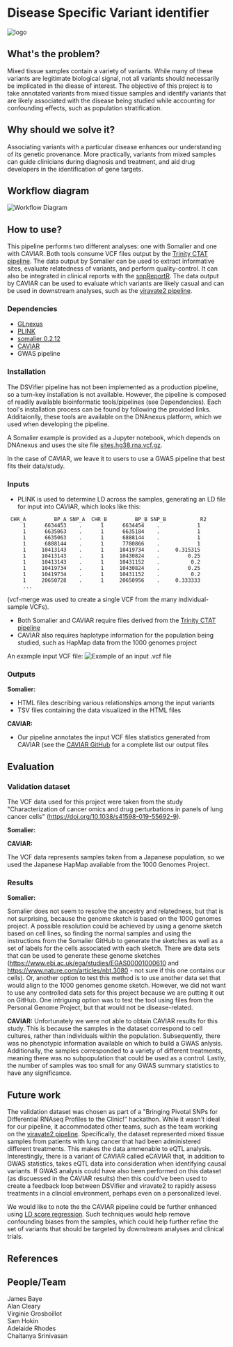 # Disease Specific Variant identifier
![logo](DSVifier.png "DSVifier logo")


## What's the problem?
Mixed tissue samples contain a variety of variants.
While many of these variants are legitimate biological signal, not all variants should necessarily be implicated in the diease of interest.
The objective of this project is to take annotated variants from mixed tissue samples and identify variants that are likely associated with the disease being studied while accounting for confounding effects, such as population stratification.


## Why should we solve it?
Associating variants with a particular disease enhances our understanding of its genetic provenance.
More practically, variants from mixed samples can guide clinicians during diagnosis and treatment, and aid drug developers in the identification of gene targets.


## Workflow diagram
![Workflow Diagram](images/workflow_v5.png "Workflow Diagram")


## How to use?
This pipeline performs two different analyses: one with Somalier and one with CAVIAR.
Both tools consume VCF files output by the [Trinity CTAT pipeline](https://github.com/collaborativebioinformatics/expressed-variant-impact).
The data output by Somalier can be used to extract informative sites, evaluate relatedness of variants, and perform quality-control.
It can also be integrated in clinical reports with the [snpReportR](https://github.com/collaborativebioinformatics/expressed-variant-reporting).
The data output by CAVIAR can be used to evaluate which variants are likely casual and can be used in downstream analyses, such as the [viravate2 pipeline](https://github.com/collaborativebioinformatics/viravate2).

### Dependencies
* [GLnexus](https://github.com/dnanexus-rnd/GLnexus)
* [PLINK](http://zzz.bwh.harvard.edu/plink/)
* [somalier 0.2.12](https://github.com/brentp/somalier)
* [CAVIAR](http://genetics.cs.ucla.edu/caviar/manual.html)
* GWAS pipeline

### Installation
The DSVifier pipeline has not been implemented as a production pipeline, so a turn-key installation is not available.
However, the pipeline is composed of readily available bioinformatic tools/pipelines (see Dependencies).
Each tool's installation process can be found by following the provided links.
Additaionlly, these tools are available on the DNAnexus platform, which we used when developing the pipeline.

A Somalier example is provided as a Jupyter notebook, which depends on DNAnexus and uses the site file [sites.hg38.rna.vcf.gz](https://github.com/brentp/somalier/files/4566475/sites.hg38.rna.vcf.gz).

In the case of CAVIAR, we leave it to users to use a GWAS pipeline that best fits their data/study.

### Inputs
* PLINK is used to determine LD across the samples, generating an LD file for input into CAVIAR, which looks like this:
```
 CHR_A         BP_A SNP_A  CHR_B         BP_B SNP_B           R2 
     1      6634453    .      1      6634454    .            1 
     1      6635063    .      1      6635184    .            1 
     1      6635063    .      1      6888144    .            1 
     1      6888144    .      1      7780866    .            1 
     1     10413143    .      1     10419734    .     0.315315 
     1     10413143    .      1     10430824    .         0.25 
     1     10413143    .      1     10431152    .          0.2 
     1     10419734    .      1     10430824    .         0.25 
     1     10419734    .      1     10431152    .          0.2 
     1     20650728    .      1     20650956    .     0.333333 
     ...
```
(vcf-merge was used to create a single VCF from the many individual-sample VCFs).
* Both Somalier and CAVIAR require files derived from the [Trinity CTAT pipeline](https://github.com/collaborativebioinformatics/expressed-variant-impact)
* CAVIAR also requires haplotype information for the population being studied, such as HapMap data from the 1000 genomes project

An example input VCF file:
![Example of an input .vcf file](images/sample_vcf.png "sample of a .vcf file")

### Outputs
**Somalier:**
* HTML files describing various relationships among the input variants
* TSV files containing the data visualized in the HTML files

**CAVIAR:**
* Our pipeline annotates the input VCF files statistics generated from CAVIAR (see the [CAVIAR GitHub](https://github.com/fhormoz/caviar) for a complete list our output files

## Evaluation

### Validation dataset
The VCF data used for this project were taken from the study "Characterization of cancer omics and drug perturbations in panels of lung cancer cells" (https://doi.org/10.1038/s41598-019-55692-9).

**Somalier:**

**CAVIAR:**

The VCF data represents samples taken from a Japanese population, so we used the Japanese HapMap available from the 1000 Genomes Project.

### Results
**Somalier:**

Somalier does not seem to resolve the ancestry and relatedness, but that is not surprising, because the genome sketch is based on the 1000 genomes project.
A possible resolution could be achieved by using a genome sketch based on cell lines, so finding the normal samples and using the instructions from the Somalier GitHub to generate the sketches as well as a set of labels for the cells associated with each sketch.
There are data sets that can be used to generate these genome sketches (https://www.ebi.ac.uk/ega/studies/EGAS00001000610 and https://www.nature.com/articles/nbt.3080 - not sure if this one contains our cells). 
Or, another option to test this method is to use another data set that would align to the 1000 genomes genome sketch.
However, we did not want to use any controlled data sets for this project because we are putting it out on GitHub.
One intriguing option was to test the tool using files from the Personal Genome Project, but that would not be disease-related.

**CAVIAR:**
Unfortunately we were not able to obtain CAVIAR results for this study.
This is because the samples in the dataset correspond to cell cultures, rather than individuals within the population.
Subsequently, there was no phenotypic information available on which to build a GWAS anlysis.
Additionally, the samples corresponded to a variety of different treatments, meaning there was no subpopulation that could be used as a control.
Lastly, the number of samples was too small for any GWAS summary statistics to have any significance.

## Future work
The validation dataset was chosen as part of a "Bringing Pivotal SNPs for Differential RNAseq Profiles to the Clinic!" hackathon.
While it wasn't ideal for our pipeline, it accommodated other teams, such as the team working on the [viravate2 pipeline](https://github.com/collaborativebioinformatics/viravate2).
Specifically, the dataset represented mixed tissue samples from patients with lung cancer that had been administered different treatments.
This makes the data ammenable to eQTL analysis.
Interestingly, there is a variant of CAVIAR called eCAVIAR that, in addition to GWAS statistics, takes eQTL data into consideration when identifying causal variants.
If GWAS analysis could have also been performed on this dataset (as discuessed in the CAVIAR results) then this could've been used to create a feedback loop between DSVifier and viravate2 to rapidly assess treatments in a clincial environment, perhaps even on a personalized level.

We would like to note the the CAVIAR pipeline could be further enhanced using [LD score regression](https://doi.org/10.1038/ng.3211).
Such techniques would help remove confounding biases from the samples, which could help further refine the set of variants that should be targeted by downstream analyses and clinical trials.

## References


## People/Team
James Baye  
Alan Cleary  
Virginie Grosboillot  
Sam Hokin  
Adelaide Rhodes  
Chaitanya Srinivasan  
